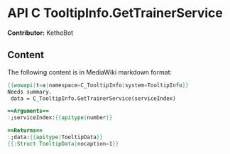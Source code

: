 # API C TooltipInfo.GetTrainerService

**Contributor:** KethoBot

## Content

The following content is in MediaWiki markdown format:

```mediawiki
{{wowapi|t=a|namespace=C_TooltipInfo|system=TooltipInfo}}
Needs summary.
 data = C_TooltipInfo.GetTrainerService(serviceIndex)

==Arguments==
:;serviceIndex:{{apitype|number}}

==Returns==
:;data:{{apitype|TooltipData}}
{{:Struct TooltipData|nocaption=1}}
```